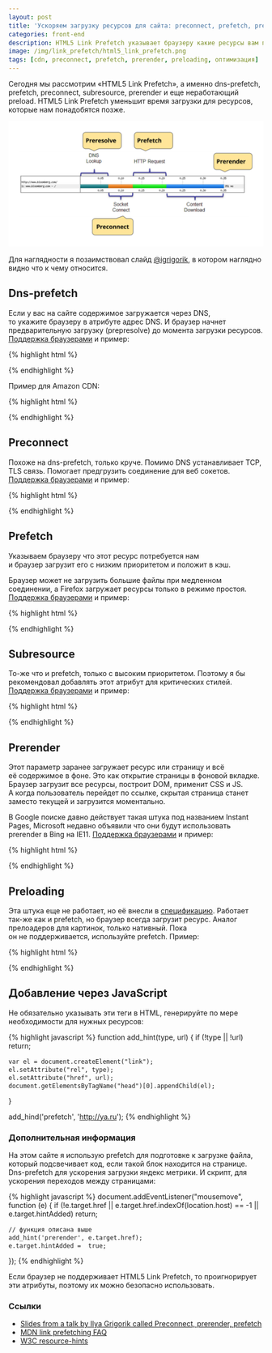 ```yaml
---
layout: post
title: 'Ускоряем загрузку ресурсов для сайта: preconnect, prefetch, prerender, preloading…'
categories: front-end
description: HTML5 Link Prefetch указывает браузеру какие ресурсы вам понадобятся в будущем на сайте и максимально подготовит их дальнейшую загрузку.
image: /img/link_prefetch/html5_link_prefetch.png
tags: [cdn, preconnect, prefetch, prerender, preloading, оптимизация]
---
```


Сегодня мы рассмотрим «HTML5 Link Prefetch», а именно dns-prefetch, prefetch, preconnect, subresource, prerender и еще неработающий preload. HTML5 Link Prefetch уменьшит время загрузки для ресурсов, которые нам понадобятся позже.

[![html5 link prefetch](/img/link_prefetch/html5_link_prefetch.png)](/img/link_prefetch/html5_link_prefetch.png)

Для наглядности я позаимствовал слайд [@igrigorik](https://twitter.com/igrigorik), в котором наглядно видно что к чему относится.

<!-- more -->

## Dns-prefetch

Если у вас на сайте содержимое загружается через DNS, то укажите браузеру в атрибуте адрес DNS. И браузер начнет предварительную загрузку (prepresolve) до момента загрузки ресурсов. [Поддержка браузерами](http://caniuse.com/#search=dns-prefetch) и пример:

{% highlight html %}
<meta http-equiv="x-dns-prefetch-control" content="on">
<link rel="dns-prefetch" href="//ajax.googleapis.com">
{% endhighlight %}

Пример для Amazon CDN:

{% highlight html %}
<meta http-equiv='x-dns-prefetch-control' content='on'>
<link rel='dns-prefetch' href='http://g-ecx.images-amazon.com'>
<link rel='dns-prefetch' href='http://z-ecx.images-amazon.com'>
<link rel='dns-prefetch' href='http://ecx.images-amazon.com'>
<link rel='dns-prefetch' href='http://completion.amazon.com'>
<link rel='dns-prefetch' href='http://fls-na.amazon.com'>
{% endhighlight %}

## Preconnect

Похоже на dns-prefetch, только круче. Помимо DNS устанавливает TCP, TLS связь. Помогает предгрузить соединение для веб сокетов. [Поддержка браузерами](http://caniuse.com/#search=preconnect) и пример:

{% highlight html %}
<link rel="preconnect" href="//www.example.com">
{% endhighlight %}

## Prefetch

Указываем браузеру что этот ресурс потребуется нам и браузер загрузит его с низким приоритетом и положит в кэш.

Браузер может не загрузить большие файлы при медленном соединении, а Firefox загружает ресурсы только в режиме простоя. [Поддержка браузерами](http://caniuse.com/#search=prefetch) и пример:

{% highlight html %}
<!-- всю страницу -->
<link rel="prefetch" href="http://ymatuhin.ru">

<!-- только изображение -->
<link rel="prefetch" href=http://ymatuhin.ru/img/yury_matuhin.jpg">
{% endhighlight %}


## Subresource

То-же что и prefetch, только с высоким приоритетом. Поэтому я бы рекомендовал добавлять этот атрибут для критических стилей. [Поддержка браузерами](http://caniuse.com/#search=subresource) и пример:

{% highlight html %}
<link rel="subresource" href="critical/app.js">
<link rel="subresource" href="critical/style.css">
{% endhighlight %}

## Prerender

Этот параметр заранее загружает ресурс или страницу и всё её содержимое в фоне. Это как открытие страницы в фоновой вкладке. Браузер загрузит все ресурсы, построит DOM, применит CSS и JS. А когда пользователь перейдет по ссылке, скрытая страница станет заместо текущей и загрузится моментально.

В Google поиске давно действует такая штука под названием Instant Pages, Microsoft недавно объявили что они будут использовать prerender в Bing на IE11. [Поддержка браузерами](http://caniuse.com/#search=prerender) и пример:

{% highlight html %}
<link rel="prerender" href="http://ymatuhin.ru/index.html">
{% endhighlight %}

## Preloading

Эта штука еще не работает, но её внесли в [спецификацию](https://w3c.github.io/preload/). Работает так-же как и prefetch, но браузер всегда загрузит ресурс. Аналог прелоадеров для картинок, только нативный. Пока он не поддерживается, используйте prefetch. Пример:

{% highlight html %}
<link rel="preload" href="image.png">
{% endhighlight %}

## Добавление через JavaScript

Не обязательно указывать эти теги в HTML, генерируйте по мере необходимости для нужных ресурсов:

{% highlight javascript %}
function add_hint(type, url) {
    if (!type || !url) return;

    var el = document.createElement("link");
    el.setAttribute("rel", type);
    el.setAttribute("href", url);
    document.getElementsByTagName("head")[0].appendChild(el);
}

add_hind('prefetch', 'http://ya.ru');
{% endhighlight %}

### Дополнительная информация
На этом сайте я использую prefetch для подготовке к загрузке файла, который подсвечивает код, если такой блок находится на странице. Dns-prefetch для ускорения загрузки яндекс метрики. И скрипт, для ускорения переходов между страницами:

{% highlight javascript %}
document.addEventListener("mousemove", function (e) {
    if (!e.target.href ||
        e.target.href.indexOf(location.host) == -1 ||
        e.target.hintAdded) return;

    // функция описана выше
    add_hint('prerender', e.target.href);
    e.target.hintAdded =  true;
});
{% endhighlight %}

Если браузер не поддерживает HTML5 Link Prefetch, то проигнорирует эти атрибуты, поэтому их можно безопасно использовать.

### Cсылки
* [Slides from a talk by Ilya Grigorik called Preconnect, prerender, prefetch](https://docs.google.com/presentation/d/18zlAdKAxnc51y_kj-6sWLmnjl6TLna)
* [MDN link prefetching FAQ](https://developer.mozilla.org/en-US/docs/Web/HTTP/Link_prefetching_FAQ)
* [W3C resource-hints](http://www.w3.org/TR/resource-hints/)
